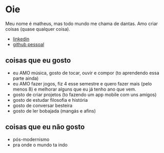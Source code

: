 # Oie

Meu nome é matheus, mas todo mundo me chama de dantas. Amo criar coisas (quase qualquer coisa).
- [linkedin](https://www.linkedin.com/in/mdantasdev)
- [github pessoal](https://github.com/dantoso)

## coisas que eu gosto

- eu AMO música, gosto de tocar, ouvir e compor (to aprendendo essa parte ainda)
- eu AMO fazer jogos, fiz 4 esse semestre e quero fazer mais (pelo menos 8) e melhorar alguns que eu já tenho ano que vem.
- gosto de criar projetos (to fazendo um app mobile com uns amigos)
- gosto de estudar filosofia e história
- gosto de conversar besteira
- gosto de ler bobajada (mangás e afins)

## coisas que eu não gosto

- pós-modernismo
- pra onde o mundo ta indo